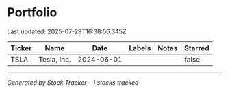 # Portfolio

Last updated: 2025-07-29T16:38:56.345Z

| Ticker | Name | Date | Labels | Notes | Starred |
|--------|------|------|--------|---------|---------|
| TSLA | Tesla, Inc. | 2024-06-01 |  |  | false |

---
*Generated by Stock Tracker - 1 stocks tracked*
